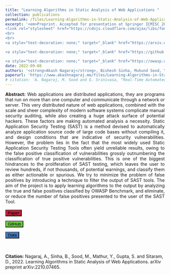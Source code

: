 ```yaml
---
title: "Learning Algorithms in Static Analysis of Web Applications "
collection: publications
permalink: /files/Learning-Algorithms-in-Static-Analysis-of-Web-Applications.pdf
excerpt: '<em>Preprint. Accepted for presentation at Springer ICMISC 2020</em>
<link rel="stylesheet" href="https://cdnjs.cloudflare.com/ajax/libs/font-awesome/6.2.0/css/all.min.css" integrity="sha512-xh6O/CkQoPOWDdYTDqeRdPCVd1SpvCA9XXcUnZS2FmJNp1coAFzvtCN9BmamE+4aHK8yyUHUSCcJHgXloTyT2A==" crossorigin="anonymous" referrerpolicy="no-referrer" />
<br>
<br>
<a style="text-decoration: none;" target="_blank" href="https://arxiv.org/abs/2210.07465"><button onclick="event.stopPropagation();"  style="background-color: #bd1f36;" type="button" class="btn btn-primary"><i class="fa-solid fa-file-pdf"></i> arXiv</button></a>

<a style="text-decoration: none;" target="_blank" href="https://github.com/grassknoted/SAST-using-ML"><button  onclick="event.stopPropagation();" style="background-color: #6cc644;" type="button" class="btn btn-info"><i class="fa-brands fa-github"></i> GitHub</button></a>

<a style="text-decoration: none;" target="_blank" href="https://owasp.org/www-project-benchmark/"><button onclick="event.stopPropagation();"  style="background-color: #4078c0;" type="button" class="btn btn-warning"><i class="fa-solid fa-database"></i> Data</button></a>'
date: 2022-09-08
authors: '<strong>Akash Nagaraj</strong>, Bishesh Sinha, Mukund Sood, Yash Mathur, Sanchika Gupta, Dinkar Sitaram'
paperurl: 'https://www.akashnagaraj.me/files/Learning-Algorithms-in-Static-Analysis-of-Web-Applications.pdf'
# citation: 'A. Nagaraj, M. Sood and G. Srinivasa, "Real-Time Automated Answer Scoring," 2018 IEEE 18th International Conference on Advanced Learning Technologies (ICALT), 2018, pp. 231-232, doi: 10.1109/ICALT.2018.00122.'
---
```

<!-- Google tag (gtag.js) -->
<script async src="https://www.googletagmanager.com/gtag/js?id=G-N13ZXFY26T"></script>
<script>
  window.dataLayer = window.dataLayer || [];
  function gtag(){dataLayer.push(arguments);}
  gtag('js', new Date());

  gtag('config', 'G-N13ZXFY26T');
</script>
<link href="https://cdn.jsdelivr.net/npm/bootstrap@5.2.2/dist/css/bootstrap.min.css" rel="stylesheet" integrity="sha384-Zenh87qX5JnK2Jl0vWa8Ck2rdkQ2Bzep5IDxbcnCeuOxjzrPF/et3URy9Bv1WTRi" crossorigin="anonymous">
<script src="https://cdn.jsdelivr.net/npm/bootstrap@5.2.2/dist/js/bootstrap.bundle.min.js" integrity="sha384-OERcA2EqjJCMA+/3y+gxIOqMEjwtxJY7qPCqsdltbNJuaOe923+mo//f6V8Qbsw3" crossorigin="anonymous"></script>
<link rel="stylesheet" href="https://cdnjs.cloudflare.com/ajax/libs/font-awesome/6.2.0/css/all.min.css" integrity="sha512-xh6O/CkQoPOWDdYTDqeRdPCVd1SpvCA9XXcUnZS2FmJNp1coAFzvtCN9BmamE+4aHK8yyUHUSCcJHgXloTyT2A==" crossorigin="anonymous" referrerpolicy="no-referrer" />

<div style="text-align: justify; text-justify: inter-word;"><strong>Abstract:</strong> Web applications are distributed applications, they are programs that run on more than one computer and communicate through a network or server. This very distributed nature of web applications, combined with the scale and sheer complexity of modern software systems complicate manual security auditing, while also creating a huge attack surface of potential hackers. These factors are making automated analysis a necessity. Static Application Security Testing (SAST) is a method devised to automatically analyze application source code of large code bases without compiling it, and design conditions that are indicative of security vulnerabilities. However, the problem lies in the fact that the most widely used Static Application Security Testing Tools often yield unreliable results, owing to the false positive classification of vulnerabilities grossly outnumbering the classification of true positive vulnerabilities. This is one of the biggest hindrances to the proliferation of SAST testing, which leaves the user to review hundreds, if not thousands, of potential warnings, and classify them as either actionable or spurious. We try to minimize the problem of false positives by introducing a technique to filter the output of SAST tools. The aim of the project is to apply learning algorithms to the output by analyzing the true and false positives classified by OWASP Benchmark, and eliminate, or reduce the number of false positives presented to the user of the SAST Tool.</div>
<br>
<div>
<a style="text-decoration: none;" target="_blank" href="https://www.akashnagaraj.me/files/Learning-Algorithms-in-Static-Analysis-of-Web-Applications.pdf"><button type="button" class="btn btn-primary" style="background-color: #bd1f36;" ><i class="fa-solid fa-file-pdf"></i> Paper</button></a>

<a style="text-decoration: none;" target="_blank" href="https://github.com/grassknoted/SAST-using-ML"><button type="button" class="btn btn-info" style="background-color: #6cc644;"><i class="fa-brands fa-github"></i> GitHub</button></a>

<a style="text-decoration: none;" target="_blank" href="https://owasp.org/www-project-benchmark/"><button type="button" class="btn btn-warning" style="background-color: #4078c0;" ><i class="fa-solid fa-database"></i> Data</button></a>
</div>
<br><br>
<strong>Citation:</strong> Nagaraj, A., Sinha, B., Sood, M., Mathur, Y., Gupta, S. and Sitaram, D., 2022. Learning Algorithms in Static Analysis of Web Applications. arXiv preprint arXiv:2210.07465.